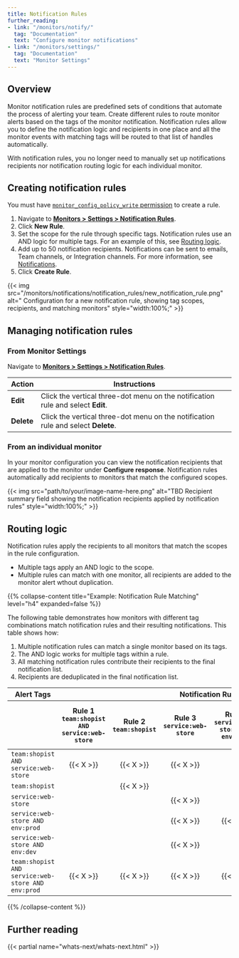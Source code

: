 ```yaml
---
title: Notification Rules
further_reading:
- link: "/monitors/notify/"
  tag: "Documentation"
  text: "Configure monitor notifications"
- link: "/monitors/settings/"
  tag: "Documentation"
  text: "Monitor Settings"
---
```


## Overview

Monitor notification rules are predefined sets of conditions that automate the process of alerting your team. Create different rules to route monitor alerts based on the tags of the monitor notification. Notification rules allow you to define the notification logic and recipients in one place and all the monitor events with matching tags will be routed to that list of handles automatically.

With notification rules, you no longer need to manually set up notifications recipients nor notification routing logic for each individual monitor. 

## Creating notification rules

<div class="alert alert-warning">You must  have  <a href="/account_management/rbac/permissions/#monitors"><code>monitor_config_policy_write</code> permission</a> to create a rule.</div>

1. Navigate to [**Monitors > Settings > Notification Rules**][1].
1. Click **New Rule**.
1. Set the scope for the rule through specific tags. Notification rules use an AND logic for multiple tags. For an example of this, see [Routing logic](#routing-logic).
1. Add up to 50 notification recipients. Notifications can be sent to emails, Team channels, or Integration channels. For more information, see [Notifications][2].
1. Click **Create Rule**.

{{< img src="/monitors/notifications/notification_rules/new_notification_rule.png" alt=" Configuration for a new notification rule, showing tag scopes, recipients, and matching monitors" style="width:100%;" >}}

## Managing notification rules

### From Monitor Settings

Navigate to [**Monitors > Settings > Notification Rules**][1].

| Action     | Instructions    |
| ---------  | ----------- |
| **Edit**   | Click the vertical three-dot menu on the notification rule and select **Edit**. |
| **Delete** | Click the vertical three-dot menu on the notification rule and select **Delete**. |

### From an individual monitor

In your monitor configuration you can view the notification recipients that are applied to the monitor under **Configure response**. Notification rules automatically add recipients to monitors that match the configured scopes.

{{< img src="path/to/your/image-name-here.png" alt="TBD Recipient summary field showing the notification recipients applied by notification rules" style="width:100%;" >}}

## Routing logic

Notification rules apply the recipients to all monitors that match the scopes in the rule configuration. 
- Multiple tags apply an AND logic to the scope.
- Multiple rules can match with one monitor, all recipients are added to the monitor alert wthout duplication.

{{% collapse-content title="Example: Notification Rule Matching" level="h4" expanded=false %}}


The following table demonstrates how monitors with different tag combinations match notification rules and their resulting notifications. This table shows how:
1. Multiple notification rules can match a single monitor based on its tags.
2. The AND logic works for multiple tags within a rule.
3. All matching notification rules contribute their recipients to the final notification list.
4. Recipients are deduplicated in the final notification list.

<table>
    <thead>
        <tr>
            <th style="width: 20%">Alert Tags</th>
            <th colspan="6" style="text-align: center">Notification Rules</th>
            <th style="width: 20%">Notified Handles</th>
        </tr>
        <tr>
            <th></th>
            <th>Rule 1<br><code>team:shopist AND<br>service:web-store</code></th>
            <th>Rule 2<br><code>team:shopist</code></th>
            <th>Rule 3<br><code>service:web-store</code></th>
            <th>Rule 4<br><code>service:web-store AND<br>env:prod</code></th>
            <th>Rule 5<br><code>service:web-store AND<br>env:dev</code></th>
            <th>Rule 6<br><code>team:shopist AND<br>service:web-store AND<br>env:prod</code></th>
            <th></th>
        </tr>
    </thead>
    <tbody>
        <tr>
            <td><code>team:shopist AND service:web-store</code></td>
            <td style="text-align: center">{{< X >}}</td>
            <td style="text-align: center">{{< X >}}</td>
            <td style="text-align: center">{{< X >}}</td>
            <td style="text-align: center"></td>
            <td style="text-align: center"></td>
            <td style="text-align: center"></td>
            <td><code>@slack-channel1</code><br><code>@jira-project</code></td>
        </tr>
        <tr>
            <td><code>team:shopist</code></td>
            <td style="text-align: center"></td>
            <td style="text-align: center">{{< X >}}</td>
            <td style="text-align: center"></td>
            <td style="text-align: center"></td>
            <td style="text-align: center"></td>
            <td style="text-align: center"></td>
            <td><code>@jira-project</code></td>
        </tr>
        <tr>
            <td><code>service:web-store</code></td>
            <td style="text-align: center"></td>
            <td style="text-align: center"></td>
            <td style="text-align: center">{{< X >}}</td>
            <td style="text-align: center"></td>
            <td style="text-align: center"></td>
            <td style="text-align: center"></td>
            <td><code>@jira-project</code></td>
        </tr>
        <tr>
            <td><code>service:web-store AND env:prod</code></td>
            <td style="text-align: center"></td>
            <td style="text-align: center"></td>
            <td style="text-align: center">{{< X >}}</td>
            <td style="text-align: center">{{< X >}}</td>
            <td style="text-align: center"></td>
            <td style="text-align: center"></td>
            <td><code>@jira-project</code><br><code>@user@datadoghq.com</code></td>
        </tr>
        <tr>
            <td><code>service:web-store AND env:dev</code></td>
            <td style="text-align: center"></td>
            <td style="text-align: center"></td>
            <td style="text-align: center">{{< X >}}</td>
            <td style="text-align: center"></td>
            <td style="text-align: center">{{< X >}}</td>
            <td style="text-align: center"></td>
            <td><code>@jira-project</code></td>
        </tr>
        <tr>
            <td><code>team:shopist AND service:web-store AND env:prod</code></td>
            <td style="text-align: center">{{< X >}}</td>
            <td style="text-align: center">{{< X >}}</td>
            <td style="text-align: center">{{< X >}}</td>
            <td style="text-align: center">{{< X >}}</td>
            <td style="text-align: center"></td>
            <td style="text-align: center">{{< X >}}</td>
            <td><code>@slack-channel1</code><br><code>@jira-project</code><br><code>@pagerduty-service1</code><br><code>@slack-service1</code><br><code>@user@datadoghq.com</code></td>
        </tr>
    </tbody>
</table>


{{% /collapse-content %}}

## Further reading

{{< partial name="whats-next/whats-next.html" >}}

[1]: https://app.datadoghq.com/monitors/settings/notifications
[2]: /monitors/notify/#notifications